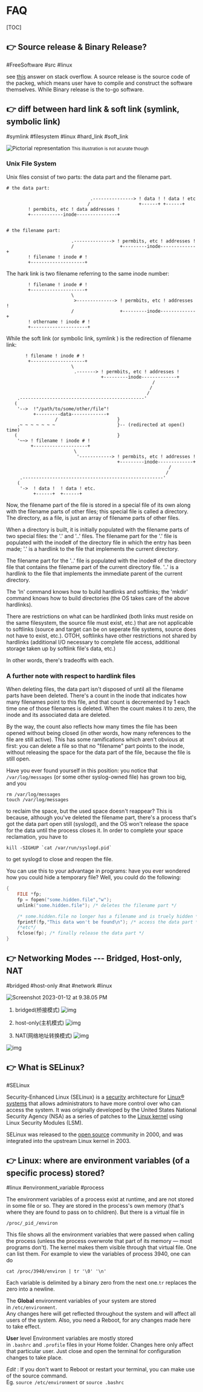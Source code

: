 # FAQ

[TOC]



## 👉 Source release & Binary Release?
#FreeSoftware #src #linux 

see [this](https://stackoverflow.com/a/5280925/16542494) answer on stack overflow. A source release is the source code of the packeg, which means user have to compile and construct the software themselves. While Binary release is the to-go software. 



## 👉 diff between hard link & soft link (symlink, symbolic link)
#symlink #filesystem #linux #hard_link #soft_link

![Pictorial representation](../../../../../Assets/Pics/f7Ijz.jpg)
<small>This illustration is not acurate though</small>

### Unix File System
Unix files consist of two parts: the data part and the filename part.
```shell
# the data part:

                               .---------------> ! data ! ! data ! etc
                              /                  +------+ +------+
        ! permbits, etc ! data addresses !
        +------------inode---------------+
        
        
# the filename part: 

                        .--------------> ! permbits, etc ! addresses !
                        /                 +---------inode-------------+
        ! filename ! inode # !
        +--------------------+
```

The hark link is two filename referring to the same inode number:
```shell
        ! filename ! inode # !
        +--------------------+
                        \
                         >--------------> ! permbits, etc ! addresses !
                        /                 +---------inode-------------+
        ! othername ! inode # !
        +---------------------+
```

While the soft link (or symbolic link, symlink ) is the redirection of filename link: 
```shell
       ! filename ! inode # !
        +--------------------+
                        \
                         .-------> ! permbits, etc ! addresses !
                                   +---------inode-------------+
                                                      /
                                                     /
                                                    /
    .----------------------------------------------'
   ( 
    '-->  !"/path/to/some/other/file"! 
          +---------data-------------+
                  /                      }
    .~ ~ ~ ~ ~ ~ ~                       }-- (redirected at open() time)
   (                                     }
    '~~> ! filename ! inode # !
         +--------------------+
                         \
                          '------------> ! permbits, etc ! addresses !
                                         +---------inode-------------+
                                                            /
                                                           /
     .----------------------------------------------------'
    (
     '->  ! data !  ! data ! etc.
          +------+  +------+ 

```

Now, the filename part of the file is stored in a special file of its own along with the filename parts of other files; this special file is called a directory. The directory, as a file, is just an array of filename parts of other files.

When a directory is built, it is initially populated with the filename parts of two special files: the '.' and '..' files. The filename part for the '.' file is populated with the inode# of the directory file in which the entry has been made; '.' is a hardlink to the file that implements the current directory.

The filename part for the '..' file is populated with the inode# of the directory file that contains the filename part of the current directory file. '..' is a hardlink to the file that implements the immediate parent of the current directory.

The 'ln' command knows how to build hardlinks and softlinks; the 'mkdir' command knows how to build directories (the OS takes care of the above hardlinks).

There are restrictions on what can be hardlinked (both links must reside on the same filesystem, the source file must exist, etc.) that are not applicable to softlinks (source and target can be on seperate file systems, source does not have to exist, etc.). OTOH, softlinks have other restrictions not shared by hardlinks (additional I/O necessary to complete file access, additional storage taken up by softlink file's data, etc.)

In other words, there's tradeoffs with each.


### A further note with respect to hardlink files
When deleting files, the data part isn't disposed of until all the filename parts have been deleted. There's a count in the inode that indicates how many filenames point to this file, and that count is decremented by 1 each time one of those filenames is deleted. When the count makes it to zero, the inode and its associated data are deleted.

By the way, the count also reflects how many times the file has been opened without being closed (in other words, how many references to the file are still active). This has some ramifications which aren't obvious at first: you can delete a file so that no "filename" part points to the inode, without releasing the space for the data part of the file, because the file is still open.

Have you ever found yourself in this position: you notice that `/var/log/messages` (or some other syslog-owned file) has grown too big, and you
```shell
rm /var/log/messages
touch /var/log/messages
```

to reclaim the space, but the used space doesn't reappear? This is because, although you've deleted the filename part, there's a process that's got the data part open still (syslogd), and the OS won't release the space for the data until the process closes it. In order to complete your space reclamation, you have to
```shell
kill -SIGHUP `cat /var/run/syslogd.pid`
```

to get syslogd to close and reopen the file.

You can use this to your advantage in programs: have you ever wondered how you could hide a temporary file? Well, you could do the following:
```C++
{
	FILE *fp;
	fp = fopen("some.hidden.file","w");
	unlink("some.hidden.file"); /* deletes the filename part */

	/* some.hidden.file no longer has a filename and is truely hidden */
    fprintf(fp,"This data won't be found\n"); /* access the data part */
    /*etc*/
    fclose(fp); /* finally release the data part */
}
```


[ The difference between hard and soft links]:https://linuxgazette.net/105/pitcher.html
[Questions on Stackoverflow]:https://stackoverflow.com/questions/185899/what-is-the-difference-between-a-symbolic-link-and-a-hard-link
[askubuntu]:https://askubuntu.com/questions/108771/what-is-the-difference-between-a-hard-link-and-a-symbolic-link



## 👉 Networking Modes --- Bridged, Host-only, NAT
#bridged #host-only #nat #network #linux 


![Screenshot 2023-01-12 at 9.38.05 PM](../../../../Assets/Pics/Screenshot%202023-01-12%20at%209.38.05%20PM.png)

 1. bridged(桥接模式)
![img](../../../../../Assets/Pics/1620.png)


2. host-only(主机模式)
![img](../../../../../Assets/Pics/1620-20230112213519191.png)


3. NAT(网络地址转换模式)
![img](../../../../../Assets/Pics/1620-20230112213526905.png)

![img](../../../../../Assets/Pics/1620-20230112213609530.png)



[网络配置三种模式对比（桥接模式，主机模式，网络地址转换）]: https://cloud.tencent.com/developer/article/1184666



## 👉 What is SELinux?
#SELinux

Security-Enhanced Linux (SELinux) is a [security](https://www.redhat.com/en/topics/security) architecture for [Linux® systems](https://www.redhat.com/en/topics/linux/what-is-linux) that allows administrators to have more control over who can access the system. It was originally developed by the United States National Security Agency (NSA) as a series of patches to the [Linux kernel](https://www.redhat.com/en/topics/linux/what-is-the-linux-kernel) using Linux Security Modules (LSM). 

SELinux was released to the [open source](https://www.redhat.com/en/topics/open-source/what-is-open-source) community in 2000, and was integrated into the upstream Linux kernel in 2003.

[What is SELinux]: https://www.redhat.com/en/topics/linux/what-is-selinux



## 👉 Linux: where are environment variables (of a specific process) stored?
#linux #environment_variable #process 

The environment variables of a process exist at runtime, and are not stored in some file or so. They are stored in the process's own memory (that's where they are found to pass on to children). But there is a virtual file in 
```shell
/proc/_pid_/environ
```

This file shows all the environment variables that were passed when calling the process (unless the process overwrote that part of its memory — most programs don't). The kernel makes them visible through that virtual file. One can list them. For example to view the variables of process 3940, one can do
```shell
cat /proc/3940/environ | tr '\0' '\n'
```

Each variable is delimited by a binary zero from the next one.`tr` replaces the zero into a newline.

[Linux: where are environment variables stored?]: https://stackoverflow.com/questions/532155/linux-where-are-environment-variables-stored

The **Global** environment variables of your system are stored in `/etc/environment`.  
Any changes here will get reflected throughout the system and will affect all users of the system. Also, you need a Reboot, for any changes made here to take effect.

**User** level Environment variables are mostly stored in `.bashrc` and `.profile` files in your Home folder. Changes here only affect that particular user. Just close and open the terminal for configuration changes to take place.

_Edit_ : If you don't want to Reboot or restart your terminal, you can make use of the source command.  
Eg. `source /etc/environment` or `source .bashrc`

[Environment variables - where are they stored by linux, how do I change them and is it safe to do so?]: https://askubuntu.com/questions/164586/environment-variables-where-are-they-stored-by-linux-how-do-i-change-them-and
